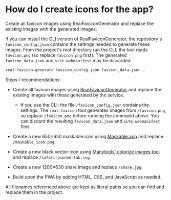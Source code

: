 # How do I create icons for the app?

Create all favicon images using RealFaviconGenerator and replace the existing images with the generated images.

If you can install the CLI version of RealFaviconGenerator, the repository's `favicon_config.json` contains the settings needed to generate these images. From the project's root directory run the CLI; the tool reads `favicon.png` (so replace `favicon.png` first). The generated `favicon_data.json` and `site.webmanifest` may be discarded.

```bash
real-favicon generate favicon_config.json favicon_data.json .
```

Steps / recommendations:


- Create all favicon images using [RealFaviconGenerator](https://realfavicongenerator.net) and replace the existing images with those generated by the service.

  - If you use the CLI: the file `/favicon_config.json` contains the settings. The `real-favicon` tool generates images from `/favicon.png`, so replace `/favicon.png` before running the command above. You can discard the resulting `favicon_data.json` and `site.webmanifest` files.

- Create a new 650×650 maskable icon using [Maskable.app](https://maskable.app) and replace `/maskable_icon.png`.
- Create a new black vector icon using [Manytools' colorize images tool](http://manytools.org/image/colorize-filter) and replace `/safari-pinned-tab.svg`.
- Create a new 1200×630 share image and replace `/share.jpg`.

- Build upon the PWA by adding HTML, CSS, and JavaScript as needed.

All filenames referenced above are kept as literal paths so you can find and replace them in the project.